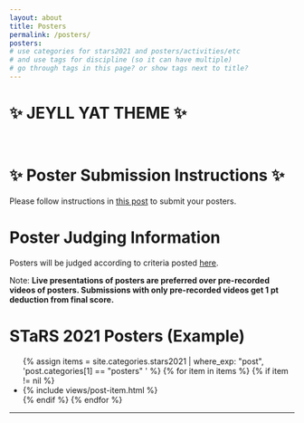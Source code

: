 ```yaml
---
layout: about
title: Posters
permalink: /posters/
posters:
# use categories for stars2021 and posters/activities/etc
# and use tags for discipline (so it can have multiple)
# go through tags in this page? or show tags next to title?
---
```

<div align="left">
  
  <h1>✨ JEYLL YAT THEME ✨</h1>

</div>

<div align="left">
 <br> 
  <h1>✨ Poster Submission Instructions ✨</h1>

Please follow instructions in [this post](https://ggc-stars.github.io/stars2021/update/2021/03/07/poster-submission-instructions.html) to submit your posters.
</div>

# Poster Judging Information

Posters will be judged according to criteria posted [here](https://ggc-stars.github.io/stars2021/update/2021/03/09/rubrics-feedback-posters.html).

Note: **Live presentations of posters are preferred over pre-recorded videos of posters. Submissions with only pre-recorded videos get 1 pt deduction from final score.**

# STaRS 2021 Posters (Example)

<div class="page-segments">
    <ul class="page-segments-list">
        {% assign items = site.categories.stars2021 | where_exp: "post", 'post.categories[1] == "posters" ' %}
        {% for item in items %}
            {% if item != nil %}
            <li> {% include views/post-item.html %} </li>
            {% endif %}
        {% endfor %}
    </ul>
</div>

---


